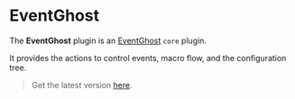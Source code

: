# EventGhost

The **EventGhost** plugin is an [EventGhost](https://github.com/EventGhost/EventGhost) `core` plugin.

It provides the actions to control events, macro flow, and the configuration tree.

> Get the latest version [here](https://github.com/EventGhost/EventGhost/tree/master/plugins/EventGhost).